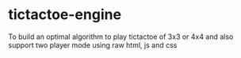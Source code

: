 # tictactoe-engine
To build an optimal algorithm to play tictactoe of 3x3 or 4x4 and also support two player mode using raw html, js and css
